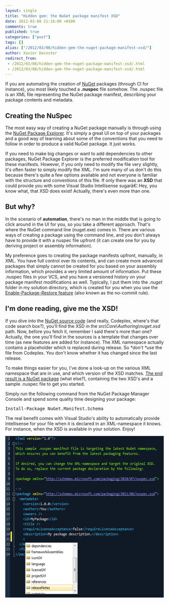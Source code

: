 ```yaml
---
layout: single
title: "Hidden gem: the NuGet package manifest XSD"
date: 2012-03-08 21:16:00 +0100
comments: true
published: true
categories: ["post"]
tags: []
alias: ["/2012/03/08/hidden-gem-the-nuget-package-manifest-xsd/"]
author: Xavier Decoster
redirect_from:
 - /2012/03/08/hidden-gem-the-nuget-package-manifest-xsd/.html
 - /2012/03/08/hidden-gem-the-nuget-package-manifest-xsd/.html
---
```

<p>If you are automating the creation of <a href="http://www.nuget.org" target="_blank">NuGet</a> packages (through CI for instance), you most likely touched a <strong>.nuspec</strong> file somehow. The .nuspec file is an XML file representing the NuGet package manifest, describing your package contents and metadata.</p>

<h2>Creating the NuSpec</h2>

<p>The most easy way of creating a NuGet package manually is through using the <a href="http://npe.codeplex.com" target="_blank">NuGet Package Explorer</a>. It's simply a great UI on top of your packages and a good way of learning about some of the conventions that you need to follow in order to produce a valid NuGet package. It just works.</p>

<p>If you need to make big changes or want to add dependencies to other packages, NuGet Package Explorer is the preferred modification tool for these manifests. However, if you only need to modify the file very slightly, it's often faster to simply modify the XML. I'm sure many of us don't do this because there's quite a few options available and not everyone is familiar with the structure and conventions of this file. If only there was an <strong>XSD</strong> that could provide you with some Visual Studio Intellisense sugarâ€¦ Hey, you know what, that XSD does exist! Actually, there's even more than one.</p>

<h2>But why?</h2>

<p>In the scenario of <strong>automation</strong>, there's no man in the middle that is going to click around in the UI for you, so you take a different approach. That's where the NuGet command line (nuget.exe) comes in. There are various ways of creating a package using the command line, and you don't always have to provide it with a nuspec file upfront (it can create one for you by deriving project or assembly information).</p>

<p>My preference goes to creating the package manifests upfront, manually, in XML. You have full control over its contents, and can create more advanced packages that simply cannot be created for you based on your assembly information, which provides a very limited amount of information. Put these .nuspec files in your VCS, and you have a versioned history on your package manifest modifications as well. Typically, I put them into the <em>.nuget</em> folder in my solution directory, which is created for you when you use the <a href="http://blog.davidebbo.com/2011/03/using-nuget-without-committing-packages.html" target="_blank">Enable-Package-Restore feature</a> (also known as the no-commit rule).</p>

<h2>I'm done reading, give me the XSD!</h2>

<p>If you dive into the <a href="http://nuget.codeplex.com/" target="_blank">NuGet source code</a> (and really, Codeplex, where's that code search box?), you'll find the XSD in the <em>src\Core\Authoring\nuget.xsd</em> path. Now, before you fetch it, remember I said there's more than one? Actually, the one you'll find in the sources is a template that changes over time (as new features are added for instance). The XML namespace actually contains a placeholder which is replaced during release. So <em>*don't *</em>use the file from Codeplex. You don't know whether it has changed since the last release.</p>

<p>To make things easier for you, I've done a look-up on the various XML namespace that are in use, and which version of the XSD matches. <a href="https://nuget.org/packages/NuGet.Manifest.Schema/2.0.0" target="_blank">The end result is a NuGet package</a> (what else?), containing the two XSD's and a sample .nuspec file to get you started.</p>

<p>Simply run the following command from the NuGet Package Manager Console and spend some quality time designing your package:</p>

<div class="wlWriterEditableSmartContent" id="scid:f32c3428-b7e9-4f15-a8ea-c502c7ff2e88:2375e2a4-da21-48ba-9753-39baee98e61d" style="margin: 0px; display: inline; float: none; padding: 0px;">
  <pre class="brush: bash;gutter:false;">Install-Package NuGet.Manifest.Schema</pre>
</div>

<p>The real benefit comes with Visual Studio's ability to automatically provide Intellisense for your file when it is declared in an XML-namespace it knows. For instance, when the XSD is available in your solution. Enjoy!</p>

<p><img width="580" height="514" alt="" src="/images/2012-03-08/2012-03-08_2027.png" /></p>
